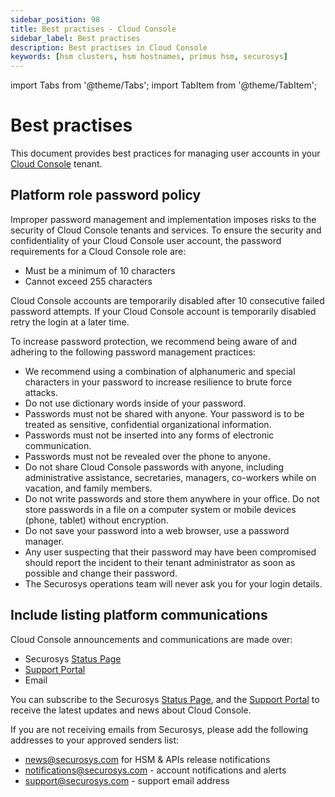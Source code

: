 ```yaml
---
sidebar_position: 98
title: Best practises - Cloud Console
sidebar_label: Best practises
description: Best practises in Cloud Console
keywords: [hsm clusters, hsm hostnames, primus hsm, securosys]
---
```


import Tabs from '@theme/Tabs';
import TabItem from '@theme/TabItem';

# Best practises

This document provides best practices for managing user accounts in your [Cloud Console](https://cloud.securosys.com) tenant.

## Platform role password policy

Improper password management and implementation imposes risks to the security of Cloud Console tenants and services. To ensure the security and confidentiality of your Cloud Console user account, the password requirements for a Cloud Console role are:

- Must be a minimum of 10 characters
- Cannot exceed 255 characters

Cloud Console accounts are temporarily disabled after 10 consecutive failed password attempts. If your Cloud Console account is temporarily disabled retry the login at a later time.

To increase password protection, we recommend being aware of and adhering to the following password management practices:

- We recommend using a combination of alphanumeric and special characters in your password to increase resilience to brute force attacks.
- Do not use dictionary words inside of your password.
- Passwords must not be shared with anyone. Your password is to be treated as sensitive, confidential organizational information.
- Passwords must not be inserted into any forms of electronic communication.
- Passwords must not be revealed over the phone to anyone.
- Do not share Cloud Console passwords with anyone, including administrative assistance, secretaries, managers, co-workers while on vacation, and family members.
- Do not write passwords and store them anywhere in your office. Do not store passwords in a file on a computer system or mobile devices (phone, tablet) without encryption.
- Do not save your password into a web browser, use a password manager.
- Any user suspecting that their password may have been compromised should report the incident to their tenant administrator as soon as possible and change their password.
- The Securosys operations team will never ask you for your login details.

## Include listing platform communications

Cloud Console announcements and communications are made over:

- Securosys [Status Page](https://status.cloudshsm.com/)
- [Support Portal](https://support.securosys.com)
- Email

You can subscribe to the Securosys [Status Page](https://status.cloudshsm.com/), and the [Support Portal](https://support.securosys.com) to receive the latest updates and news about Cloud Console.

If you are not receiving emails from Securosys, please add the following addresses to your approved senders list:

- news@securosys.com for HSM & APIs release notifications
- notifications@securosys.com - account notifications and alerts
- support@securosys.com - support email address
